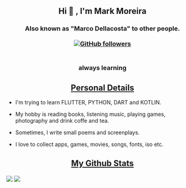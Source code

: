 <h2 align="center"> Hi 👋 , I'm Mark Moreira <br/></h2> 
<h3 align="center">Also known as "Marco Dellacosta" to other people. <br> <br>
  <a href="https://github.com/markmoreira" target="_blank">
    <img alt="GitHub followers" src="https://img.shields.io/github/followers/markmoreira?label=Github%20followers&style=for-the-badge">
  </a> <br> <br>
  
  <h3 align="center">always learning</h3>
<h2 align="center"><u>Personal Details</u></h2>
<p align="center">

 - I'm trying to learn FLUTTER, PYTHON, DART and KOTLIN.
 
 - My hobby is reading books, listening music, playing games, photography and drink coffe and tea.

 - Sometimes, I write small poems and screenplays.
 
 - I love to collect apps, games, movies, songs, fonts, iso etc.


</p>
  
  <h2 align="center"><u>My Github Stats</u></h2>
<img align="center" src="https://github-readme-stats.vercel.app/api?username=markmoreira&count_private=true&show_icons=trueline_height=21&bg_color=0,EC6C6C,FFD479,FFFC79,73FA79&theme=graywhite">	
<img align="center" src="https://github-readme-streak-stats.herokuapp.com/?user=markmoreira&theme=dracula">
